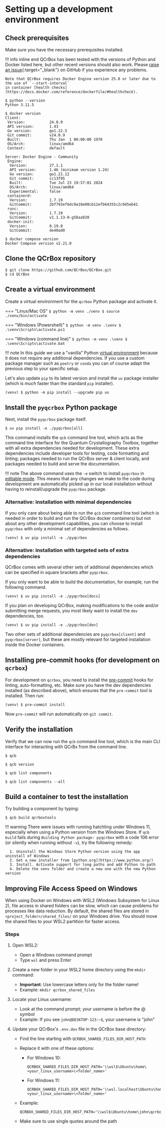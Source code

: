 # Setting up a development environment

## Check prerequisites

Make sure you have the necessary prerequisites installed.

!!! info inline end
    QCrBox has been tested with the versions of Python and Docker
    listed here, but other recent versions should also work. Please
    [raise an issue](https://github.com/QCrBox/QCrBox/issues/new){:target="_blank"}
    on GitHub if you experience any problems.

    Note that QCrBox requires Docker Engine version 25.0 or later due to the use of `--start-interval`
    in container [health checks](https://docs.docker.com/reference/dockerfile/#healthcheck).

```
$ python --version
Python 3.11.5

$ docker version
Client:
 Version:           24.0.9
 API version:       1.43
 Go version:        go1.22.5
 Git commit:        v24.0.9
 Built:             Thu Jan  1 00:00:00 1970
 OS/Arch:           linux/amd64
 Context:           default

Server: Docker Engine - Community
 Engine:
  Version:          27.1.1
  API version:      1.46 (minimum version 1.24)
  Go version:       go1.21.12
  Git commit:       cc13f95
  Built:            Tue Jul 23 19:57:01 2024
  OS/Arch:          linux/amd64
  Experimental:     false
 containerd:
  Version:          1.7.19
  GitCommit:        2bf793ef6dc9a18e00cb12efb64355c2c9d5eb41
 runc:
  Version:          1.7.19
  GitCommit:        v1.1.13-0-g58aa920
 docker-init:
  Version:          0.19.0
  GitCommit:        de40ad0

$ docker compose version
Docker Compose version v2.21.0
```


## Clone the QCrBox repository
```
$ git clone https://github.com/QCrBox/QCrBox.git
$ cd QCrBox
```

## Create a virtual environment

Create a virtual environment for the `qcrbox` Python package and activate it.

=== "Linux/Mac OS"
    ```
    $ python -m venv ./venv
    $ source ./venv/bin/activate
    ```

=== "Windows (Powershell)"
    ```
    $ python -m venv .\venv
    $ .\venv\Scripts\activate.ps1
    ```

=== "Windows (command line)"
    ```
    $ python -m venv .\venv
    $ .\venv\Scripts\activate.bat
    ```

!!! note
    In this guide we use a "vanilla" Python [virtual environment](https://docs.python.org/3/library/venv.html)
    because it does not require any additional dependencies.
    If you use a custom package manager such as `poetry` or `conda`
    you can of course adapt the previous step to your specific setup.

Let's also update `pip` to its latest version and install the `uv` package installer (which is *much* faster than the
standard `pip` installer).
```
(venv) $ python -m pip install --upgrade pip uv
```

## Install the `pyqcrbox` Python package

Next, install the `pyqcrbox` package itself.
```
$ uv pip install -e ./pyqcrbox[all]
```
This command installs the `qcb` command line tool, which acts as the command line interface for the
Quantum Crystallography Toolbox, together with all extra dependencies needed for  development. These
extra dependencies include developer tools for testing, code formatting and linting; packages needed
to run the QCrBox server & client locally, and packages needed to build and serve the documentation.

!!! note
    The above command uses the `-e` switch to install `pyqcrbox` in [editable mode](https://setuptools.pypa.io/en/latest/userguide/development_mode.html).
    This means that any changes we make to the code during development are automatically picked up in our local installation
    without having to reinstall/upgrade the `pyqcrbox` package.


### Alternative: installation with minimal dependencies

If you only care about being able to run the `qcb` command line tool (which is needed in order to build and run the
QCrBox docker containers) but not about any other development capabilities, you can choose to install `pyqcrbox` with
only a minimal set of dependencies as follows.
```
(venv) $ uv pip install -e ./pyqcrbox
```

### Alternative: installation with targeted sets of extra dependencies

QCrBox comes with several other sets of additional dependencies which can be specified in square brackets after `pyqcrbox`.

If you only want to be able to build the documentation, for example, run the following command.
```
(venv) $ uv pip install -e ./pyqcrbox[docs]
```

If you plan on developing QCrBox, making modifications to the code and/or submitting merge requests,
you most likely want to install the `dev` dependencies, too.
```
(venv) $ uv pip install -e ./pyqcrbox[dev]
```

Two other sets of additional dependencies are `pyqcrbox[client]` and `pyqcrbox[server]`, but these are mostly relevant
for targeted installation inside the Docker containers.


## Installing pre-commit hooks (for development on `qcrbox`)

For development on `qcrbox`, you need to install the [pre-commit](https://pre-commit.com/) hooks for linting,
auto-formatting, etc. Make sure you have the dev dependencies installed (as described above), which ensures
that the `pre-commit` tool is installed. Then run:
```
(venv) $ pre-commit install
```
Now `pre-commit` will run automatically on `git commit`.


## Verify the installation

Verify that we can now run the `qcb` command line tool, which is the main CLI interface
for interacting with QCrBx from the command line.

```console exec="1" source="console"
$ qcb
```

```console exec="1" source="console"
$ qcb version
```

```console exec="1" source="console"
$ qcb list components
```

```console exec="1" source="console"
$ qcb list components --all
```

## Build a container to test the installation

Try building a component by typing:

```console exec="1" source="console"
$ qcb build qcrboxtools
```

!!! warning
    There were issues with running hatchling under Windows 11, especially when using a Python version from the Windows Store. If ``qcb build`` fails during ``Building Python package: pyqcrbox`` with a code 106 error (or silently when running without ``-v``), try the following remedy:

      1. Uninstall the Windows Store Python version using the app uninstall of Windows
      2. Get a new installer from [python.org](https://www.python.org/)
      3. Install. Activate support for long paths and add Python to path
      4. Delete the venv folder and create a new one with the new Python version

## Improving File Access Speed on Windows

When using Docker on Windows with WSL2 (Windows Subsystem for Linux 2), file access in shared folders can be slow, which can cause problems for processes like data reduction. By default, the shared files are stored in `<project_folder>/shared_files/` on your Windows drive. You should move the shared files to your WSL2 partition for faster access.

### Steps

1. Open WSL2:
   - Open a Windows command prompt
   - Type `wsl` and press Enter

2. Create a new folder in your WSL2 home directory using the `mkdir` command:
   - **Important**: Use lowercase letters only for the folder name!
   - Example: `mkdir qcrbox_shared_files`

3. Locate your Linux username:
   - Look at the command prompt; your username is before the @ symbol
   - Example: If you see `john@DESKTOP-123:~$`, your username is "john"

4. Update your QCrBox's `.env.dev` file in the QCrBox base directory:
   - Find the line starting with `QCRBOX_SHARED_FILES_DIR_HOST_PATH`
   - Replace it with one of these options:
     - For Windows 10:

       ```text
       QCRBOX_SHARED_FILES_DIR_HOST_PATH='\\wsl$\Ubuntu\home\<your_linux_username>\<folder_name>'
       ```

     - For Windows 11:

       ```text
       QCRBOX_SHARED_FILES_DIR_HOST_PATH='\\wsl.localhost\Ubuntu\home\<your_linux_username>\<folder_name>'
       ```

   - Example:

     ```text
     QCRBOX_SHARED_FILES_DIR_HOST_PATH='\\wsl$\Ubuntu\home\john\qcrbox_shared_files'
     ```

   - Make sure to use single quotes around the path
